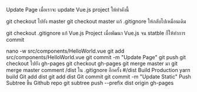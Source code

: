 Update Page
เมื่อเราจะ update Vue.js project ให้ทำดังนี้

git checkout ไปยัง master
git checkout master
แก้ .gitignore ให้กลับไปเหมือนเดิม

git checkout .gitignore
แก้ Vue.js Project
เมื่อพัฒนา Vue.js จน statble ก็ให้ทำการ commit

nano -w src/components/HelloWorld.vue
git add src/components/HelloWorld.vue
git commit -m "Update Page"
git push
git checkout ไปยัง gh-pages
git checkout gh-pages
git merge master มา
git merge master
comment /dist ใน .gitignore อีกครั้ง
#/dist
Build Production
yarn build
Git add dist
git add dist
Git commit
git commit -m "Update Static"
Push Subtree ขึ้น Github repo
git subtree push --prefix dist origin gh-pages
